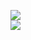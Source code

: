 [![](https://img.shields.io/badge/Made%20With-Github%20Spray-lightgrey.svg?style=for-the-badge&logo=github)](https://github.com/Annihil/github-spray#18221)  
[![](https://i.imgur.com/2DrTn0Z.gif)](https://github.com/Annihil/github-spray)